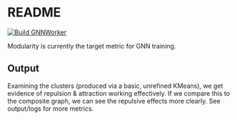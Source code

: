 # README

[![Build GNNWorker](https://github.com/DannyTheSober/SNA-classroom-allocation/actions/workflows/release.yml/badge.svg)](https://github.com/DannyTheSober/SNA-classroom-allocation/actions/workflows/release.yml)

Modularity is currently the target metric for GNN training.

## Output

Examining the clusters (produced via a basic, unrefined KMeans), we get evidence of repulsion & attraction working effectively. If we compare this to the composite graph, we can see the repulsive effects more clearly. See output/logs for more metrics.
